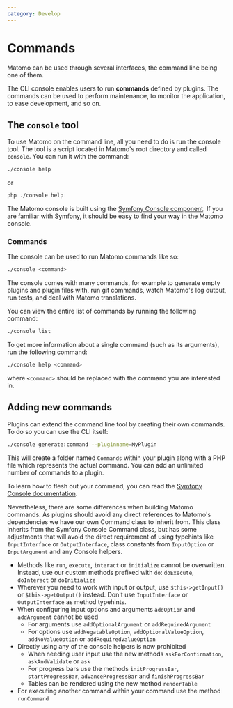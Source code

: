 ```yaml
---
category: Develop
---
```

# Commands

Matomo can be used through several interfaces, the command line being one of them.

The CLI console enables users to run **commands** defined by plugins. The commands can be used to perform maintenance, to monitor the application, to ease development, and so on.

## The `console` tool

To use Matomo on the command line, all you need to do is run the console tool. The tool is a script located in Matomo's root directory and called `console`. You can run it with the command:

```bash
./console help
```

or

```bash
php ./console help
```

The Matomo console is built using the [Symfony Console component](https://symfony.com/doc/current/components/console.html). If you are familiar with Symfony, it should be easy to find your way in the Matomo console.

### Commands

The console can be used to run Matomo commands like so:

```bash
./console <command>
```

The console comes with many commands, for example to generate empty plugins and plugin files with, run git commands, watch Matomo's log output, run tests, and deal with Matomo translations.

You can view the entire list of commands by running the following command:

```bash
./console list
```

To get more information about a single command (such as its arguments), run the following command:

```bash
./console help <command>
```

where `<command>` should be replaced with the command you are interested in.

## Adding new commands

Plugins can extend the command line tool by creating their own commands. To do so you can use the CLI itself: 

```bash
./console generate:command --pluginname=MyPlugin
```

This will create a folder named `Commands` within your plugin along with a PHP file which represents the actual command. You can add an unlimited number of commands to a plugin.

To learn how to flesh out your command, you can read the [Symfony Console documentation](https://symfony.com/doc/current/components/console/index.html).

Nevertheless, there are some differences when building Matomo commands. As plugins should avoid any direct references to Matomo's dependencies we have our own Command class to inherit from.
This class inherits from the Symfony Console Command class, but has some adjustments that will avoid the direct requirement of using typehints like `InputInterface` or `OutputInterface`, class constants from `InputOption` or `InputArgument` and any Console helpers.
* Methods like `run`, `execute`, `interact` or `initialize` cannot be overwritten. Instead, use our custom methods prefixed with `do`: `doExecute`, `doInteract` or `doInitialize`
* Wherever you need to work with input or output, use `$this->getInput()` or `$this->getOutput()` instead. Don't use `InputInterface` or `OutputInterface` as method typehints.
* When configuring input options and arguments `addOption` and `addArgument` cannot be used
  * For arguments use `addOptionalArgument` or `addRequiredArgument`
  * For options use `addNegatableOption`, `addOptionalValueOption`, `addNoValueOption` or `addRequiredValueOption`
* Directly using any of the console helpers is now prohibited
  * When needing user input use the new methods `askForConfirmation`, `askAndValidate` or `ask`
  * For progress bars use the methods `initProgressBar`, `startProgressBar`, `advanceProgressBar` and `finishProgressBar`
  * Tables can be rendered using the new method `renderTable`
* For executing another command within your command use the method `runCommand`
